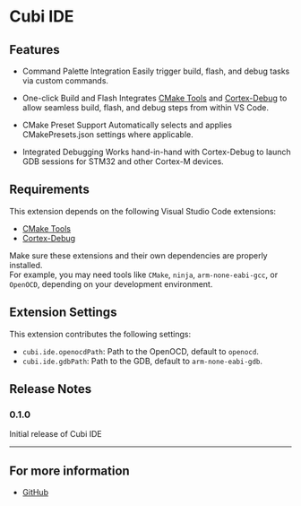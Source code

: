 # Cubi IDE

## Features

- Command Palette Integration
    Easily trigger build, flash, and debug tasks via custom commands.

- One-click Build and Flash
Integrates [CMake Tools](https://marketplace.visualstudio.com/items?itemName=ms-vscode.cmake-tools) and [Cortex-Debug](https://marketplace.visualstudio.com/items?itemName=marus25.cortex-debug) to allow seamless build, flash, and debug steps from within VS Code.

- CMake Preset Support
    Automatically selects and applies CMakePresets.json settings where applicable.

- Integrated Debugging
    Works hand-in-hand with Cortex-Debug to launch GDB sessions for STM32 and other Cortex-M devices.

## Requirements

This extension depends on the following Visual Studio Code extensions:

- [CMake Tools](https://marketplace.visualstudio.com/items?itemName=ms-vscode.cmake-tools)
- [Cortex-Debug](https://marketplace.visualstudio.com/items?itemName=marus25.cortex-debug)

Make sure these extensions and their own dependencies are properly installed.  
For example, you may need tools like `CMake`, `ninja`, `arm-none-eabi-gcc`, or `OpenOCD`, depending on your development environment.


## Extension Settings

This extension contributes the following settings:

* `cubi.ide.openocdPath`: Path to the OpenOCD, default to `openocd`.
* `cubi.ide.gdbPath`: Path to the GDB, default to `arm-none-eabi-gdb`.

## Release Notes

### 0.1.0

Initial release of Cubi IDE

---

## For more information

* [GitHub](https://github.com/ChisaZing/Cubi-IDE)
